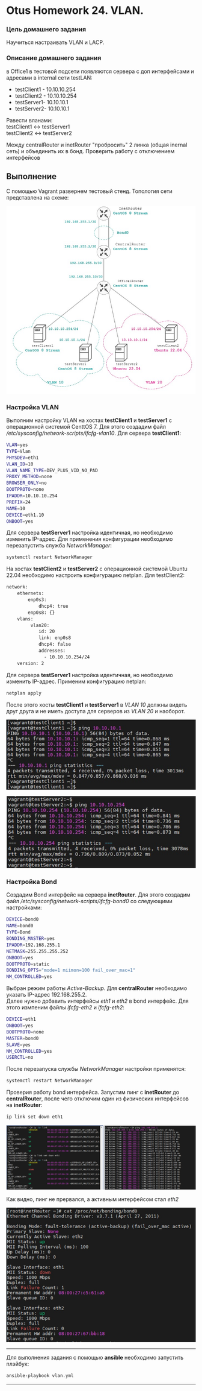 # Otus Homework 24. VLAN.
### Цель домашнего задания
Научиться настраивать VLAN и LACP.
### Описание домашнего задания
в Office1 в тестовой подсети появляются сервера с доп интерфейсами и адресами в internal сети testLAN: 
- testClient1 - 10.10.10.254
- testClient2 - 10.10.10.254
- testServer1- 10.10.10.1 
- testServer2- 10.10.10.1

Равести вланами:  
testClient1 <-> testServer1  
testClient2 <-> testServer2  

Между centralRouter и inetRouter "пробросить" 2 линка (общая inernal сеть) и объединить их в бонд. Проверить работу c отключением интерфейсов
## Выполнение
С помощью Vagrant развернем тестовый стенд. Топология сети представлена на схеме:  
  
![network](img/network.jpg)

### Настройка VLAN
Выполним настройку VLAN на хостах **testClient1** и **testServer1** с операционной системой CenttOS 7. Для этого создадим файл _/etc/sysconfig/network-scripts/ifcfg-vlan10_.
Для сервера **testClient1**:
```bash
VLAN=yes
TYPE=Vlan
PHYSDEV=eth1
VLAN_ID=10
VLAN_NAME_TYPE=DEV_PLUS_VID_NO_PAD
PROXY_METHOD=none
BROWSER_ONLY=no
BOOTPROTO=none
IPADDR=10.10.10.254
PREFIX=24
NAME=10
DEVICE=eth1.10
ONBOOT=yes
```
Для сервера **testServer1** настройка идентичная, но необходимо изменить IP-адрес. Для применения конфигурации необходимо перезапустить служба _NetworkManager_:
```bash
systemctl restart NetworkManager
```
На хостах **testClient2** и **testServer2** с операционной системой Ubuntu 22.04 необходимо настроить конфигурацию netplan. Для testClient2:
```bash
network:
    ethernets:
        enp0s3:
            dhcp4: true
        enp0s8: {}
    vlans:
         vlan20:
            id: 20
            link: enp0s8
            dhcp4: false
            addresses:
              - 10.10.10.254/24
    version: 2
```
Для сервера **testServer1** настройка идентичная, но необходимо изменить IP-адрес. Применим конфигурацию netplan:
```bash
netplan apply
```
После этого хосты **testClient1** и **testServer1** в _VLAN 10_ должны видеть друг друга и не иметь доступа для серверов из _VLAN 20_ и наоборот.

![ping1](img/ping1.jpg)
  
![ping2](img/ping2.jpg)

### Настройка Bond
Создадим Bond интерфейс на сервера **inetRouter**. Для этого создадим файл _/etc/sysconfig/network-scripts/ifcfg-bond0_ со следующими настройками:
```bash
DEVICE=bond0
NAME=bond0
TYPE=Bond
BONDING_MASTER=yes
IPADDR=192.168.255.1
NETMASK=255.255.255.252
ONBOOT=yes
BOOTPROTO=static
BONDING_OPTS="mode=1 miimon=100 fail_over_mac=1"
NM_CONTROLLED=yes
```
Выбран режим работы _Active-Backup_. Для **centralRouter** необходимо указать IP-адрес 192.168.255.2.  
Далее нужно добавить интерфейсы _eth1_ и _eth2_ в bond интерфейс. Для этого измпеним файлы _ifcfg-eth2_ и _ifcfg-eth2_:
```bash
DEVICE=eth1
ONBOOT=yes
BOOTPROTO=none
MASTER=bond0
SLAVE=yes
NM_CONTROLLED=yes
USERCTL=no
```
После перезапуска службы _NetworkManager_ настройки применятся:
```bash
systemctl restart NetworkManager
```
Проверия работу bond интерфейса. Запустим пинг с **inetRouter** до **centralRouter**, после чего отключим один из физических интерфейсов на **inetRouter**:
```bash
ip link set down eth1
```
![bond1](img/bond1.jpg)

Как видно, пинг не прервался, а активным интерфейсом стал _eth2_  
  
![bond2](img/bond2.jpg)  

---
Для выполнения задания с помощью **ansible** необходимо запустить плэйбук:
```bash
ansible-playbook vlan.yml
```
---
